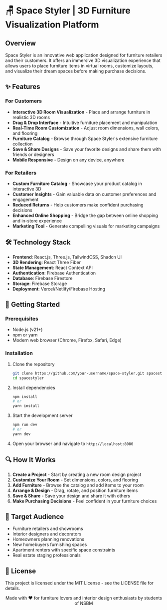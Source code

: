 # 🪑 Space Styler | 3D Furniture Visualization Platform


## Overview

Space Styler is an innovative web application designed for furniture retailers and their customers. It offers an immersive 3D visualization experience that allows users to place furniture items in virtual rooms, customize layouts, and visualize their dream spaces before making purchase decisions.


## ✨ Features

### For Customers
- **Interactive 3D Room Visualization** - Place and arrange furniture in realistic 3D rooms
- **Drag & Drop Interface** - Intuitive furniture placement and manipulation
- **Real-Time Room Customization** - Adjust room dimensions, wall colors, and flooring
- **Furniture Catalog** - Browse through Space Styler's extensive furniture collection
- **Save & Share Designs** - Save your favorite designs and share them with friends or designers
- **Mobile Responsive** - Design on any device, anywhere

### For Retailers
- **Custom Furniture Catalog** - Showcase your product catalog in interactive 3D
- **Customer Insights** - Gain valuable data on customer preferences and engagement
- **Reduced Returns** - Help customers make confident purchasing decisions
- **Enhanced Online Shopping** - Bridge the gap between online shopping and in-store experience
- **Marketing Tool** - Generate compelling visuals for marketing campaigns

## 🛠️ Technology Stack

- **Frontend**: React.js, Three.js, TailwindCSS, Shadcn UI
- **3D Rendering**: React Three Fiber
- **State Management**: React Context API
- **Authentication**: Firebase Authentication
- **Database**: Firebase Firestore
- **Storage**: Firebase Storage
- **Deployment**: Vercel/Netlify/Firebase Hosting


## 🚀 Getting Started

### Prerequisites
- Node.js (v21+)
- npm or yarn
- Modern web browser (Chrome, Firefox, Safari, Edge)

### Installation

1. Clone the repository
   ```bash
   git clone https://github.com/your-username/space-styler.git spacestyler
   cd spacestyler
   ```

2. Install dependencies
   ```bash
   npm install
   # or
   yarn install
   ```


3. Start the development server
   ```bash
   npm run dev
   # or
   yarn dev
   ```

4. Open your browser and navigate to `http://localhost:8080`

## 🔍 How It Works

1. **Create a Project** - Start by creating a new room design project
2. **Customize Your Room** - Set dimensions, colors, and flooring
3. **Add Furniture** - Browse the catalog and add items to your room
4. **Arrange & Design** - Drag, rotate, and position furniture items
5. **Save & Share** - Save your design and share it with others
6. **Make Purchasing Decisions** - Feel confident in your furniture choices



## 👥 Target Audience

- Furniture retailers and showrooms
- Interior designers and decorators
- Homeowners planning renovations
- New homebuyers furnishing spaces
- Apartment renters with specific space constraints
- Real estate staging professionals

## 📝 License

This project is licensed under the MIT License - see the LICENSE file for details.



<p align="center">
  Made with ❤️ for furniture lovers and interior design enthusiasts by students of NSBM
</p>
